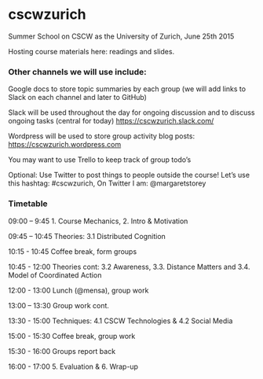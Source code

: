 # cscwzurich
Summer School on CSCW as the University of Zurich, June 25th 2015

Hosting course materials here: readings and slides. 

### Other channels we will use include:

Google docs to store topic summaries by each group (we will add links to Slack on each channel and later to GitHub)

Slack will be used throughout the day for ongoing discussion and to discuss ongoing tasks (central for today)
https://cscwzurich.slack.com/ 

Wordpress will be used to store group activity blog posts: 
https://cscwzurich.wordpress.com 

You may want to use Trello to keep track of group todo’s

Optional: Use Twitter to post things to people outside the course!  Let’s use this hashtag: #cscwzurich, 
On Twitter I am: @margaretstorey

### Timetable

09:00 – 9:45	1. Course Mechanics, 2. Intro & Motivation 

09:45 – 10:45	Theories: 3.1 Distributed Cognition 

10:15 - 10:45	Coffee break, form groups	

10:45 - 12:00	Theories cont: 3.2 Awareness, 3.3. Distance Matters and 3.4. Model of Coordinated Action

12:00 - 13:00	Lunch (@mensa), group work	

13:00 – 13:30	Group work cont.

13:30 -  15:00 	Techniques: 4.1 CSCW Technologies & 4.2 Social Media

15:00 - 15:30	Coffee break, group work	

15:30 - 16:00	Groups report back

16:00 - 17:00	5. Evaluation & 6. Wrap-up


